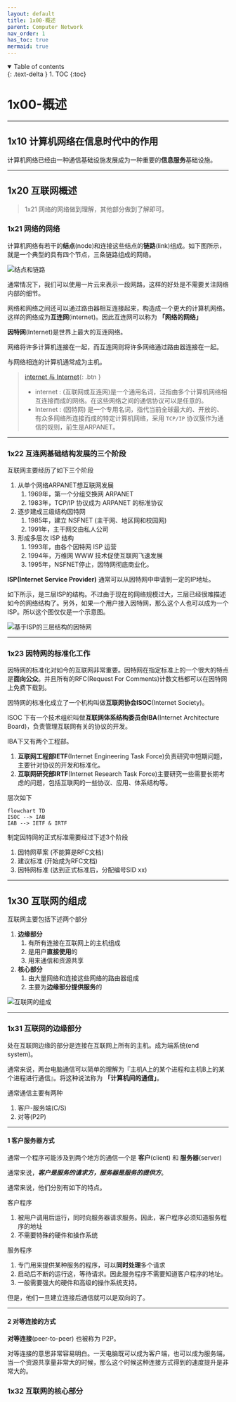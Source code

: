 ```yaml
---
layout: default
title: 1x00-概述
parent: Computer Network
nav_order: 1
has_toc: true
mermaid: true
---
```


<details open markdown="block">
  <summary>
    Table of contents
  </summary>
  {: .text-delta }
1. TOC
{:toc}
</details>

# 1x00-概述


----

## 1x10 计算机网络在信息时代中的作用

计算机网络已经由一种通信基础设施发展成为一种重要的**信息服务**基础设施。

----

## 1x20 互联网概述

> 1x21 网络的网络做到理解，其他部分做到了解即可。


### 1x21 网络的网络

计算机网络有若干的**结点**(node)和连接这些结点的**链路**(link)组成。如下图所示，就是一个典型的具有四个节点，三条链路组成的网络。

![结点和链路](https://s2.loli.net/2022/06/28/pWKSxTZHXUAmujc.png)

通常情况下，我们可以使用一片云来表示一段网路，这样的好处是不需要关注网络内部的细节。

网络和网络之间还可以通过路由器相互连接起来，构造成一个更大的计算机网络。这样的网络成为**互连网**(internet)。因此互连网可以称为 **「网络的网络」**

**因特网**(Internet)是世界上最大的互连网络。

网络将许多计算机连接在一起，而互连网则将许多网络通过路由器连接在一起。

与网络相连的计算机通常成为主机。

> [internet 与 Internet](https://www.zhihu.com/question/21690010){: .btn }
>
> - internet : (互联网或互连网)是一个通用名词，泛指由多个计算机网络相互连接而成的网络。在这些网络之间的通信协议可以是任意的。
> - Internet : (因特网) 是一个专用名词，指代当前全球最大的、开放的、有众多网络所连接而成的特定计算机网络，采用 `TCP/IP` 协议簇作为通信的规则，前生是ARPANET。
> 

----


### 1x22 互连网基础结构发展的三个阶段

互联网主要经历了如下三个阶段

1. 从单个网络ARPANET想互联网发展
   1. 1969年，第一个分组交换网 ARPANET
   2. 1983年，TCP/IP 协议成为 ARPANET 的标准协议
2. 逐步建成三级结构因特网
   1. 1985年，建立 NSFNET (主干网、地区网和校园网)
   2. 1991年，主干网交由私人公司
3. 形成多层次 ISP 结构
   1. 1993年，由各个因特网 ISP 运营
   2. 1994年，万维网 WWW 技术促使互联网飞速发展
   3. 1995年，NSFNET停止，因特网彻底商业化。

**ISP(Internet Service Provider)** 通常可以从因特网中申请到一定的IP地址。

如下所示，是三层ISP的结构。不过由于现在的网络规模过大，三层已经很难描述如今的网络结构了。另外，如果一个用户接入因特网，那么这个人也可以成为一个 ISP。所以这个图仅仅是一个示意图。

![基于ISP的三层结构的因特网](https://s2.loli.net/2022/06/28/P8bFimZry9CgulN.png)

----

### 1x23 因特网的标准化工作

因特网的标准化对如今的互联网非常重要。因特网在指定标准上的一个很大的特点是**面向公众**。并且所有的RFC(Request For Comments)计数文档都可以在因特网上免费下载到。

因特网的标准化成立了一个机构叫做**互联网协会ISOC**(Internet Society)。

ISOC 下有一个技术组织叫做**互联网体系结构委员会IBA**(Internet Architecture Board)，负责管理互联网有关的协议的开发。

IBA下又有两个工程部。

1. **互联网工程部IETF**(Internet Engineering Task Force)负责研究中短期问题，主要针对协议的开发和标准化。
2. **互联网研究部IRTF**(Internet Research Task Force)主要研究一些需要长期考虑的问题，包括互联网的一些协议、应用、体系结构等。

层次如下

```mermaid
flowchart TD
ISOC --> IAB
IAB --> IETF & IRTF
```

制定因特网的正式标准需要经过下述3个阶段
1. 因特网草案 (不能算是RFC文档)
2. 建议标准 (开始成为RFC文档)
3. 因特网标准 (达到正式标准后，分配编号SID xx)

----

## 1x30 互联网的组成

互联网主要包括下述两个部分

1. **边缘部分**
   1. 有所有连接在互联网上的主机组成
   2. 是用户**直接使用**的
   3. 用来通信和资源共享
2. **核心部分**   
   1. 由大量网络和连接这些网络的路由器组成
   2. 主要为**边缘部分提供服务**的

![互联网的组成](https://s2.loli.net/2022/06/28/rFxtzIgdoqc7mpR.png)

----

### 1x31 互联网的边缘部分

处在互联网边缘的部分是连接在互联网上所有的主机。成为端系统(end system)。

通常来说，两台电脑通信可以简单的理解为『主机A上的某个进程和主机B上的某个进程进行通信』。将这种说法称为 **「计算机间的通信」**。

通常通信主要有两种
1. 客户-服务端(C/S) 
2. 对等(P2P)

----


#### 1 客户服务器方式

通常一个程序可能涉及到两个地方的通信一个是 **客户**(client) 和 **服务器**(server)

通常来说，***客户是服务的请求方，服务器是服务的提供方***。


通常来说，他们分别有如下的特点。

客户程序
1. 被用户调用后运行，同时向服务器请求服务。因此，客户程序必须知道服务程序的地址
2. 不需要特殊的硬件和操作系统

服务程序
1. 专门用来提供某种服务的程序，可以**同时处理**多个请求
2. 启动后不断的运行这，等待请求。因此服务程序不需要知道客户程序的地址。
3. 一般需要强大的硬件和高级的操作系统支持。

但是，他们一旦建立连接后通信就可以是双向的了。

----

#### 2 对等连接的方式

**对等连接**(peer-to-peer) 也被称为 P2P。

对等连接的意思非常容易明白。一天电脑既可以成为客户端，也可以成为服务端，当一个资源共享量非常大的时候，那么这个时候这种连接方式得到的速度提升是非常大的。

### 1x32 互联网的核心部分
